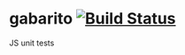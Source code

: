 gabarito [![Build Status](https://travis-ci.org/pablo-cabrera/gabarito.png)](https://travis-ci.org/pablo-cabrera/gabarito)
========

JS unit tests